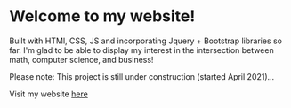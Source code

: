 # Welcome to my website!

Built with HTMl, CSS, JS and incorporating Jquery + Bootstrap libraries so far.
I'm glad to be able to display my interest in the intersection between math, computer science, and business!

Please note: This project is still under construction (started April 2021)...

Visit my website [here](https://bradleyhrc.github.io)
